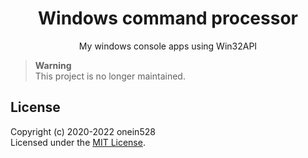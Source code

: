 <h1 align="center">
  Windows command processor
</h1>
<p align="center">
  My windows console apps using Win32API
</p>

> **Warning**<br/>This project is no longer maintained.

## License

Copyright (c) 2020-2022 onein528<br/>
Licensed under the [MIT License](LICENSE).
